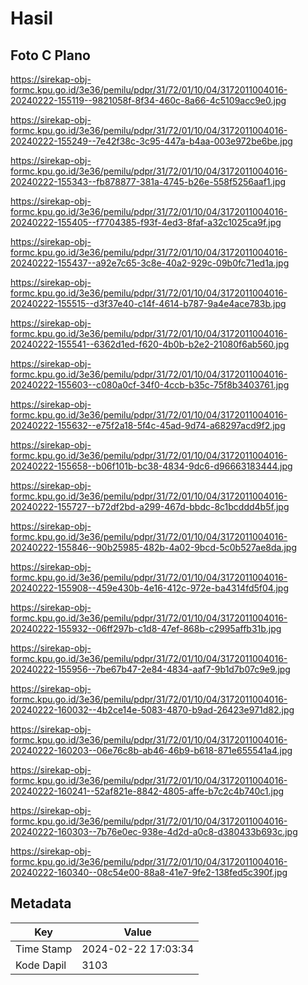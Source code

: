 # Hasil

## Foto C Plano

https://sirekap-obj-formc.kpu.go.id/3e36/pemilu/pdpr/31/72/01/10/04/3172011004016-20240222-155119--9821058f-8f34-460c-8a66-4c5109acc9e0.jpg

https://sirekap-obj-formc.kpu.go.id/3e36/pemilu/pdpr/31/72/01/10/04/3172011004016-20240222-155249--7e42f38c-3c95-447a-b4aa-003e972be6be.jpg

https://sirekap-obj-formc.kpu.go.id/3e36/pemilu/pdpr/31/72/01/10/04/3172011004016-20240222-155343--fb878877-381a-4745-b26e-558f5256aaf1.jpg

https://sirekap-obj-formc.kpu.go.id/3e36/pemilu/pdpr/31/72/01/10/04/3172011004016-20240222-155405--f7704385-f93f-4ed3-8faf-a32c1025ca9f.jpg

https://sirekap-obj-formc.kpu.go.id/3e36/pemilu/pdpr/31/72/01/10/04/3172011004016-20240222-155437--a92e7c65-3c8e-40a2-929c-09b0fc71ed1a.jpg

https://sirekap-obj-formc.kpu.go.id/3e36/pemilu/pdpr/31/72/01/10/04/3172011004016-20240222-155515--d3f37e40-c14f-4614-b787-9a4e4ace783b.jpg

https://sirekap-obj-formc.kpu.go.id/3e36/pemilu/pdpr/31/72/01/10/04/3172011004016-20240222-155541--6362d1ed-f620-4b0b-b2e2-21080f6ab560.jpg

https://sirekap-obj-formc.kpu.go.id/3e36/pemilu/pdpr/31/72/01/10/04/3172011004016-20240222-155603--c080a0cf-34f0-4ccb-b35c-75f8b3403761.jpg

https://sirekap-obj-formc.kpu.go.id/3e36/pemilu/pdpr/31/72/01/10/04/3172011004016-20240222-155632--e75f2a18-5f4c-45ad-9d74-a68297acd9f2.jpg

https://sirekap-obj-formc.kpu.go.id/3e36/pemilu/pdpr/31/72/01/10/04/3172011004016-20240222-155658--b06f101b-bc38-4834-9dc6-d96663183444.jpg

https://sirekap-obj-formc.kpu.go.id/3e36/pemilu/pdpr/31/72/01/10/04/3172011004016-20240222-155727--b72df2bd-a299-467d-bbdc-8c1bcddd4b5f.jpg

https://sirekap-obj-formc.kpu.go.id/3e36/pemilu/pdpr/31/72/01/10/04/3172011004016-20240222-155846--90b25985-482b-4a02-9bcd-5c0b527ae8da.jpg

https://sirekap-obj-formc.kpu.go.id/3e36/pemilu/pdpr/31/72/01/10/04/3172011004016-20240222-155908--459e430b-4e16-412c-972e-ba4314fd5f04.jpg

https://sirekap-obj-formc.kpu.go.id/3e36/pemilu/pdpr/31/72/01/10/04/3172011004016-20240222-155932--06ff297b-c1d8-47ef-868b-c2995affb31b.jpg

https://sirekap-obj-formc.kpu.go.id/3e36/pemilu/pdpr/31/72/01/10/04/3172011004016-20240222-155956--7be67b47-2e84-4834-aaf7-9b1d7b07c9e9.jpg

https://sirekap-obj-formc.kpu.go.id/3e36/pemilu/pdpr/31/72/01/10/04/3172011004016-20240222-160032--4b2ce14e-5083-4870-b9ad-26423e971d82.jpg

https://sirekap-obj-formc.kpu.go.id/3e36/pemilu/pdpr/31/72/01/10/04/3172011004016-20240222-160203--06e76c8b-ab46-46b9-b618-871e655541a4.jpg

https://sirekap-obj-formc.kpu.go.id/3e36/pemilu/pdpr/31/72/01/10/04/3172011004016-20240222-160241--52af821e-8842-4805-affe-b7c2c4b740c1.jpg

https://sirekap-obj-formc.kpu.go.id/3e36/pemilu/pdpr/31/72/01/10/04/3172011004016-20240222-160303--7b76e0ec-938e-4d2d-a0c8-d380433b693c.jpg

https://sirekap-obj-formc.kpu.go.id/3e36/pemilu/pdpr/31/72/01/10/04/3172011004016-20240222-160340--08c54e00-88a8-41e7-9fe2-138fed5c390f.jpg


## Metadata

| Key        | Value               |
| ---------- | ------------------- |
| Time Stamp | 2024-02-22 17:03:34 |
| Kode Dapil | 3103                |



